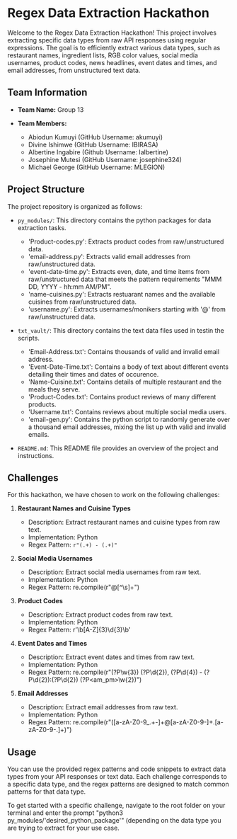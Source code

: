 # Regex Data Extraction Hackathon

Welcome to the Regex Data Extraction Hackathon! This project involves extracting specific data types from raw API responses using regular expressions. The goal is to efficiently extract various data types, such as restaurant names, ingredient lists, RGB color values, social media usernames, product codes, news headlines, event dates and times, and email addresses, from unstructured text data.

## Team Information

- **Team Name:** Group 13
  
- **Team Members:**
  - Abiodun Kumuyi (GitHub Username: akumuyi)
  - Divine Ishimwe (GitHub Username: IBIRASA)
  - Albertine Ingabire (Github Username: Ialbertine)
  - Josephine Mutesi (GitHub Username: josephine324)
  - Michael George (GitHub Username: MLEGION)

## Project Structure

The project repository is organized as follows:

- `py_modules/`: This directory contains the python packages for data extraction tasks.
    - 'Product-codes.py': Extracts product codes from raw/unstructured data.
    - 'email-address.py': Extracts valid email addresses from raw/unstructured data.
    - 'event-date-time.py': Extracts even, date, and time items from raw/unstructured data that meets the pattern requirements "MMM DD, YYYY - hh:mm AM/PM".
    - 'name-cuisines.py': Extracts restuarant names and the available cuisines from raw/unstructured data.
    - 'username.py': Extracts usernames/monikers starting with '@' from raw/unstructured data.
      
- `txt_vault/`: This directory contains the text data files used in testin the scripts.
    - 'Email-Address.txt': Contains thousands of valid and invalid email address.
    - 'Event-Date-Time.txt': Contains a body of text about different events detailing their times and dates of occurence.
    - 'Name-Cuisine.txt': Contains details of multiple restaurant and the meals they serve.
    - 'Product-Codes.txt': Contains product reviews of many different products.
    - 'Username.txt': Contains reviews about multiple social media users.
    - 'email-gen.py': Contains the python script to randomly generate over a thousand email addresses, mixing the list up with valid and invalid emails.

- `README.md`: This README file provides an overview of the project and instructions.

  
## Challenges

For this hackathon, we have chosen to work on the following challenges:

1. **Restaurant Names and Cuisine Types**
   - Description: Extract restaurant names and cuisine types from raw text.
   - Implementation: Python
   - Regex Pattern: `r"(.+) - (.+)"`

2. **Social Media Usernames**
   - Description: Extract social media usernames from raw text.
   - Implementation: Python
   - Regex Pattern: re.compile(r"@[^\s]+")

3. **Product Codes**
   - Description: Extract product codes from raw text.
   - Implementation: Python
   - Regex Pattern: r'\b[A-Z]{3}\d{3}\b'

4. **Event Dates and Times**
   - Description: Extract event dates and times from raw text.
   - Implementation: Python
   - Regex Pattern: re.compile(r"(?P<month>\w{3}) (?P<day>\d{2}), (?P<year>\d{4}) - (?P<hour>\d{2}):(?P<minute>\d{2}) (?P<am_pm>\w{2})")
     
5. **Email Addresses**
   - Description: Extract email addresses from raw text.
   - Implementation: Python
   - Regex Pattern: re.compile(r"([a-zA-Z0-9_.+-]+@[a-zA-Z0-9-]+\.[a-zA-Z0-9-.]+)")

## Usage

You can use the provided regex patterns and code snippets to extract data types from your API responses or text data. Each challenge corresponds to a specific data type, and the regex patterns are designed to match common patterns for that data type.

To get started with a specific challenge, navigate to the root folder on your terminal and enter the prompt "python3 py_modules/'desired_python_package'" (depending on the data type you are trying to extract for your use case.


